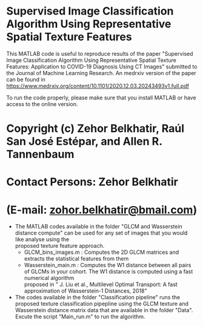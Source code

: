 # Supervised Image Classification Algorithm Using Representative Spatial Texture Features

This MATLAB code is useful to reproduce results of the paper "Supervised Image Classification Algorithm Using Representative Spatial Texture Features: Application
to COVID-19 Diagnosis Using CT Images" submitted to the Journal of Machine Learning Research. An medrxiv version of the paper can be found in https://www.medrxiv.org/content/10.1101/2020.12.03.20243493v1.full.pdf

To run the code properly, please make sure that you install MATLAB or have access to the online version.

# Copyright (c) Zehor Belkhatir, Raúl San José Estépar, and Allen R. Tannenbaum

# Contact Persons: Zehor Belkhatir 
# (E-mail: zohor.belkhatir@bmail.com)

* The MATLAB codes available in the folder "GLCM and Wasserstein distance compute" can be used for any set of images that you would like analyse using the    
  proposed texture feature approach.
    * GLCM_bins_images.m : Computes the 2D GLCM matrices and extracts the statistical features from them 
    * Wasserstein_main.m : Computes the W1 distance between all pairs of GLCMs in your cohort. The W1 distance is computed using a fast numerical algorithm     
      proposed in " J. Liu et al., Multilevel Optimal Transport: A fast approximation of Wasserstein-1 Distances, 2018"
* The codes available in the folder "Classification pipeline" runs the proposed texture classification pipepline using the GLCM texture and Wasserstein distance 
  matrix data that are available in the folder "Data". Excute the script "Main_run.m" to run the algorithm.  
